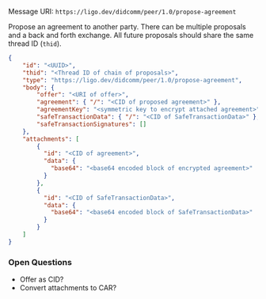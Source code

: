 Message URI: `https://ligo.dev/didcomm/peer/1.0/propose-agreement`

Propose an agreement to another party. There can be multiple proposals and a back and forth exchange. All future proposals should share the same thread ID (`thid`).

```json
{
	"id": "<UUID>",
	"thid": "<Thread ID of chain of proposals>",
    "type": "https://ligo.dev/didcomm/peer/1.0/propose-agreement",
    "body": {
        "offer": "<URI of offer>",
        "agreement": { "/": "<CID of proposed agreement>" },
        "agreementKey": "<symmetric key to encrypt attached agreement>",
        "safeTransactionData": { "/": "<CID of SafeTransactionData>" },
        "safeTransactionSignatures": []
    },
    "attachments": [
	    {
	      "id": "<CID of agreement>",
	      "data": {
	        "base64": "<base64 encoded block of encrypted agreement>"
	      }
	    },
	    {
		  "id": "<CID of SafeTransactionData>",
		  "data": {
		    "base64": "<base64 encoded block of SafeTransactionData>"
		  }
	    }
    ]
}
```

### Open Questions
- Offer as CID?
- Convert attachments to CAR?